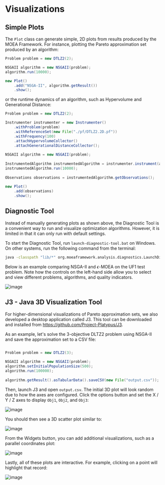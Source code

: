 # Visualizations

## Simple Plots

The `Plot` class can generate simple, 2D plots from results produced by the MOEA Framework.  For instance,
plotting the Pareto approximation set produced by an algorithm:

<!-- java:examples/org/moeaframework/examples/plots/PlotApproximationSet.java [30-37] -->

```java
Problem problem = new DTLZ2(2);

NSGAII algorithm = new NSGAII(problem);
algorithm.run(10000);

new Plot()
	.add("NSGA-II", algorithm.getResult())
	.show();
```

or the runtime dynamics of an algorithm, such as Hypervolume and Generational Distance:

<!-- java:examples/org/moeaframework/examples/plots/PlotRuntimeDynamics.java [35-53] -->

```java
Problem problem = new DTLZ2(2);

Instrumenter instrumenter = new Instrumenter()
    .withProblem(problem)
    .withReferenceSet(new File("./pf/DTLZ2.2D.pf"))
    .withFrequency(100)
    .attachHypervolumeCollector()
    .attachGenerationalDistanceCollector();
		
NSGAII algorithm = new NSGAII(problem);
		
InstrumentedAlgorithm instrumentedAlgorithm = instrumenter.instrument(algorithm);
instrumentedAlgorithm.run(10000);
		
Observations observations = instrumentedAlgorithm.getObservations();
		
new Plot()
    .add(observations)
    .show();
```

## Diagnostic Tool

Instead of manually generating plots as shown above, the Diagnostic Tool is a convenient way to run and visualize optimization algorithms.
However, it is limited in that it can only run with default settings.

To start the Diagnostic Tool, run `launch-diagnostic-tool.bat` on Windows.  On other systems, run the following command from the terminal:

<!-- bash:auxiliary/windows/launch-diagnostic-tool.bat [1-1] -->

```bash
java -classpath "lib/*" org.moeaframework.analysis.diagnostics.LaunchDiagnosticTool
```

Below is an example comparing NSGA-II and $\epsilon$-MOEA on the UF1 test problem.  Note how the controls on the left-hand side allow you
to select and view different problems, algorithms, and quality indicators.

![image](https://user-images.githubusercontent.com/2496211/202853310-2e41b809-7997-4b30-865a-cd4fce2ed36f.png)

## J3 - Java 3D Visualization Tool

For higher-dimensional visualizations of Pareto approximation sets, we also developed a desktop application called J3.
This tool can be downloaded and installed from https://github.com/Project-Platypus/J3.

As an example, let's solve the 3-objective DLTZ2 problem using NSGA-II and save the approximation set to a CSV file:

```java

Problem problem = new DTLZ2(3);
		
NSGAII algorithm = new NSGAII(problem);
algorithm.setInitialPopulationSize(500);
algorithm.run(100000);
		
algorithm.getResult().asTabularData().saveCSV(new File("output.csv"));
```

Then, launch J3 and open `output.csv`.  The initial 3D plot will look random due to how the axes are configured.
Click the options button and set the X / Y / Z axes to display `Obj1`, `Obj2`, and `Obj3`:

![image](https://github.com/MOEAFramework/MOEAFramework/assets/2496211/b0872934-c7b7-4ca3-9925-e168e6d86383)

You should then see a 3D scatter plot similar to:

![image](https://github.com/MOEAFramework/MOEAFramework/assets/2496211/4cd9fb04-1ea6-4cc1-88b7-c71f7a0549e5)

From the Widgets button, you can add additional visualizations, such as a parallel coordinates plot:

![image](https://github.com/MOEAFramework/MOEAFramework/assets/2496211/4671727f-d966-4749-9e41-735d579ebf20)

Lastly, all of these plots are interactive.  For example, clicking on a point will highlight that record:

![image](https://github.com/MOEAFramework/MOEAFramework/assets/2496211/a93b8612-bbcb-41c8-ba98-f5df9e1ef845)
